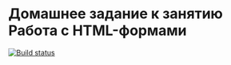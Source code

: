 # Домашнее задание к занятию Работа с HTML-формами

[![Build status](https://ci.appveyor.com/api/projects/status/g2tgk91gm730k3t9?svg=true)](https://ci.appveyor.com/project/Nikan152435/task-html-forms)